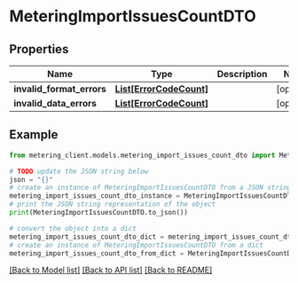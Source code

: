 # MeteringImportIssuesCountDTO


## Properties

Name | Type | Description | Notes
------------ | ------------- | ------------- | -------------
**invalid_format_errors** | [**List[ErrorCodeCount]**](ErrorCodeCount.md) |  | [optional] 
**invalid_data_errors** | [**List[ErrorCodeCount]**](ErrorCodeCount.md) |  | [optional] 

## Example

```python
from metering_client.models.metering_import_issues_count_dto import MeteringImportIssuesCountDTO

# TODO update the JSON string below
json = "{}"
# create an instance of MeteringImportIssuesCountDTO from a JSON string
metering_import_issues_count_dto_instance = MeteringImportIssuesCountDTO.from_json(json)
# print the JSON string representation of the object
print(MeteringImportIssuesCountDTO.to_json())

# convert the object into a dict
metering_import_issues_count_dto_dict = metering_import_issues_count_dto_instance.to_dict()
# create an instance of MeteringImportIssuesCountDTO from a dict
metering_import_issues_count_dto_from_dict = MeteringImportIssuesCountDTO.from_dict(metering_import_issues_count_dto_dict)
```
[[Back to Model list]](../README.md#documentation-for-models) [[Back to API list]](../README.md#documentation-for-api-endpoints) [[Back to README]](../README.md)


